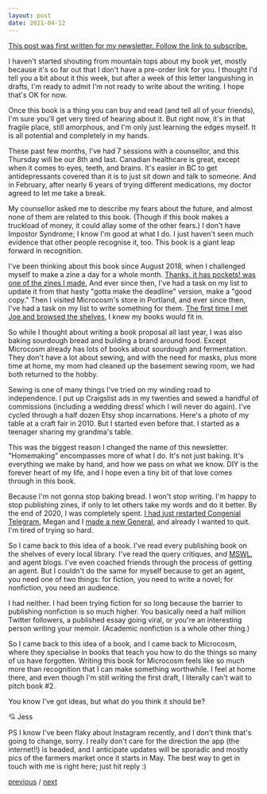 ```yaml
---
layout: post
date: 2021-04-12
---
```


[This post was first written for my newsletter. Follow the link to subscribe.](https://tinyletter.com/jessdriscoll)

I haven't started shouting from mountain tops about my book yet, mostly because it's so far out that I don't have a pre-order link for you. I thought I'd tell you a bit about it this week, but after a week of this letter languishing in drafts, I'm ready to admit I'm not ready to write about the writing. I hope that's OK for now.

Once this book is a thing you can buy and read (and tell all of your friends), I'm sure you'll get very tired of hearing about it. But right now, it's in that fragile place, still amorphous, and I'm only just learning the edges myself. It is all potential and completely in my hands.

These past few months, I've had 7 sessions with a counsellor, and this Thursday will be our 8th and last. Canadian healthcare is great, except when it comes to eyes, teeth, and brains. It's easier in BC to get antidepressants covered than it is to just sit down and talk to someone. And in February, after nearly 6 years of trying different medications, my doctor agreed to let me take a break.

My counsellor asked me to describe my fears about the future, and almost none of them are related to this book. (Though if this book makes a truckload of money, it could allay some of the other fears.) I don't have Impostor Syndrome; I know I'm good at what I do. I just haven't seen much evidence that other people recognise it, too. This book is a giant leap forward in recognition. 

I've been thinking about this book since August 2018, when I challenged myself to make a zine a day for a whole month. [Thanks, it has pockets! was one of the zines I made.](https://jessdriscoll.itch.io/thanks-it-has-pockets) And ever since then, I've had a task on my list to update it from that hasty "gotta make the deadline" version, make a "good copy." Then I visited Microcosm's store in Portland, and ever since then, I've had a task on my list to write something for them. [The first time I met Joe and browsed the shelves](jessdriscoll.com/blog/2019/07/01/zine-01), I knew my books would fit in. 

So while I thought about writing a book proposal all last year, I was also baking sourdough bread and building a brand around food. Except Microcosm already has lots of books about sourdough and fermentation. They don't have a lot about sewing, and with the need for masks, plus more time at home, my mom had cleaned up the basement sewing room, we had both returned to the hobby.

Sewing is one of many things I've tried on my winding road to independence. I put up Craigslist ads in my twenties and sewed a handful of commissions (including a wedding dress! which I will never do again). I've cycled through a half dozen Etsy shop incarnations. Here's a photo of my table at a craft fair in 2010. But I started even before that. I started as a teenager sharing my grandma's table.

This was the biggest reason I changed the name of this newsletter. "Homemaking" encompasses more of what I do. It's not just baking. It's everything we make by hand, and how we pass on what we know. DIY is the forever heart of my life, and I hope even a tiny bit of that love comes through in this book.

Because I'm not gonna stop baking bread. I won't stop writing. I'm happy to stop publishing zines, if only to let others take my words and do it better. By the end of 2020, I was completely spent. [I had just restarted Congenial Telegram](https://jessdriscoll.itch.io/congenial-telegram), Megan and I [made a new General](https://jessdriscoll.itch.io/rosemary), and already I wanted to quit. I'm tired of trying so hard.

So I came back to this idea of a book. I've read every publishing book on the shelves of every local library. I've read the query critiques, and [MSWL](https://www.manuscriptwishlist.com/), and agent blogs. I've even coached friends through the process of getting an agent. But I couldn't do the same for myself because to get an agent, you need one of two things: for fiction, you need to write a novel; for nonfiction, you need an audience.

I had neither. I had been trying fiction for so long because the barrier to publishing nonfiction is so much higher. You basically need a half million Twitter followers, a published essay going viral, or you're an interesting person writing your memoir. (Academic nonfiction is a whole other thing.) 

So I came back to this idea of a book, and I came back to Microcosm, where they specialise in books that teach you how to do the things so many of us have forgotten. Writing this book for Microcosm feels like so much more than recognition that I can make something worthwhile. I feel at home there, and even though I'm still writing the first draft, I literally can't wait to pitch book #2. 

You know I've got ideas, but what do you think it should be?

💘 Jess

PS I know I've been flaky about Instagram recently, and I don't think that's going to change, sorry. I really don't care for the direction the app (the internet!!) is headed, and I anticipate updates will be sporadic and mostly pics of the farmers market once it starts in May. The best way to get in touch with me is right here; just hit reply :)

<a href="{{page.previous.url}}">previous</a> / <a href="{{page.next.url}}">next</a>
